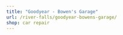 ```yaml
---
title: "Goodyear - Bowen's Garage"
url: /river-falls/goodyear-bowens-garage/
shop: car repair
---
```


